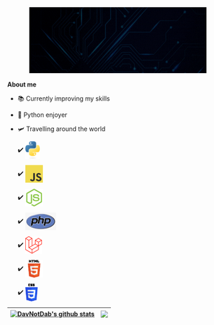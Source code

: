 
<div class="banner" align="center">
    <a href="https://DavNotDab.github.io"><img width="80%" height="150px" alt="Hello, I'm Dav" src="./assets/banner.gif" /></a>
</div>

**About me**

- 📚 Currently improving my skills

- 🐍 Python enjoyer

- 🛩️ Travelling around the world


    ✔️ <img align="center" height="40" alt="python" src="./assets/python.png">
    
    ✔️ <img align="center" height="40" alt="javascript" src="./assets/javascript.png">
    
    ✔️ <img align="center" height="40" alt="nodejs" src="./assets/nodejs.png">
    
    ✔️ <img align="center" height="40" alt="php" src="./assets/php.png">
    
    ✔️ <img align="center" height="40" alt="laravel" src="./assets/laravel.png">
    
    ✔️ <img align="center" height="40" alt="html" src="./assets/html.png">
    
    ✔️ <img align="center" height="40" alt="css" src="./assets/css.png">

| <a href="https://github.com/DavNotDab/github-readme-stats"><img align="center" src="https://github-readme-stats.vercel.app/api?username=DavNotDab&show_icons=true&include_all_commits=true&theme=nightowl&hide_border=true" alt="DavNotDab's github stats" /></a> | <a href="https://github.com/DavNotDab/github-readme-stats"><img align="center" src="https://github-readme-stats.vercel.app/api/top-langs/?username=DavNotDab&layout=compact&theme=nightowl&hide_border=true" /></a> |
| ------------- | ------------- |
